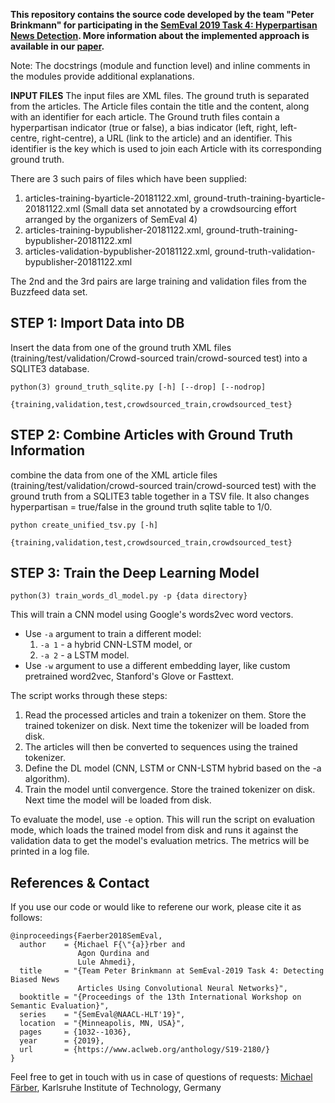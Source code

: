 **This repository contains the source code developed by the team "Peter Brinkmann" for participating in the [SemEval 2019 Task 4: Hyperpartisan News Detection](https://webis.de/events/semeval-19/). More information about the implemented approach is available in our [paper](http://dbis.informatik.uni-freiburg.de/content/team/faerber/papers/SemEval_2019_Task_4.pdf).**

Note: The docstrings (module and function level) and inline comments in the modules provide additional explanations.


**INPUT FILES**
The input files are XML files. The ground truth is separated from the articles.
The Article files contain the title and the content, along with an identifier for each article.
The Ground truth files contain a hyperpartisan indicator (true or false), a bias indicator (left, right, left-centre, right-centre),
a URL (link to the article) and an identifier.
This identifier is the key which is used to join each Article with its corresponding ground truth.

There are 3 such pairs of files which have been supplied:

1. articles-training-byarticle-20181122.xml, ground-truth-training-byarticle-20181122.xml (Small data set annotated by a crowdsourcing effort arranged by the organizers of SemEval 4)
2. articles-training-bypublisher-20181122.xml, ground-truth-training-bypublisher-20181122.xml
3. articles-validation-bypublisher-20181122.xml, ground-truth-validation-bypublisher-20181122.xml

The 2nd and the 3rd pairs are large training and validation files from the Buzzfeed data set.


## STEP 1: Import Data into DB
Insert the data from one of the ground truth XML files (training/test/validation/Crowd-sourced train/crowd-sourced test) into a SQLITE3 database.
```
python(3) ground_truth_sqlite.py [-h] [--drop] [--nodrop]
                  {training,validation,test,crowdsourced_train,crowdsourced_test}
```
## STEP 2: Combine Articles with Ground Truth Information
combine the data from one of the XML article files (training/test/validation/crowd-sourced train/crowd-sourced test)
with the ground truth from a SQLITE3 table together in a TSV file. It also changes hyperpartisan = true/false in the
ground truth sqlite table to 1/0.
```
python create_unified_tsv.py [-h]
                {training,validation,test,crowdsourced_train,crowdsourced_test}
```
## STEP 3: Train the Deep Learning Model
```
python(3) train_words_dl_model.py -p {data directory}
```
This will train a CNN model using Google's words2vec word vectors. 
 - Use `-a` argument to train a different model: 
    1. `-a 1` - a hybrid CNN-LSTM model, or 
    2. `-a 2` - a LSTM model.
 - Use `-w` argument to use a different embedding layer, like custom pretrained word2vec, Stanford's Glove or Fasttext.

The script works through these steps: 
  1. Read the processed articles and train a tokenizer on them. Store the trained tokenizer on disk. Next time the tokenizer will be loaded from disk.
  2. The articles will then be converted to sequences using the trained tokenizer.
  3. Define the DL model (CNN, LSTM or CNN-LSTM hybrid based on the -a algorithm).
  4. Train the model until convergence. Store the trained tokenizer on disk. Next time the model will be loaded from disk.

To evaluate the model, use `-e` option.  This will run the script on evaluation mode, which loads the trained model from disk and runs it against the validation data to get the model's evaluation metrics. The metrics will be printed in a log file.

## References & Contact
If you use our code or would like to referene our work, please cite it as follows:
```
@inproceedings{Faerber2018SemEval,
  author    = {Michael F{\"{a}}rber and
               Agon Qurdina and
               Lule Ahmedi},
  title     = "{Team Peter Brinkmann at SemEval-2019 Task 4: Detecting Biased News
               Articles Using Convolutional Neural Networks}",
  booktitle = "{Proceedings of the 13th International Workshop on Semantic Evaluation}",
  series    = "{SemEval@NAACL-HLT'19}",
  location  = "{Minneapolis, MN, USA}",
  pages     = {1032--1036},
  year      = {2019},
  url       = {https://www.aclweb.org/anthology/S19-2180/}
}
```
Feel free to get in touch with us in case of questions of requests:
[Michael Färber](https://sites.google.com/view/michaelfaerber/), Karlsruhe Institute of Technology, Germany
